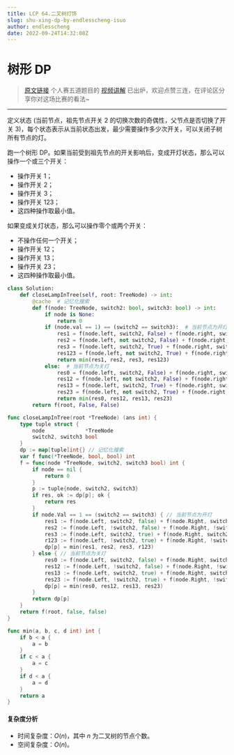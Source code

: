 ```yaml
---
title: LCP 64.二叉树灯饰
slug: shu-xing-dp-by-endlesscheng-isuo
author: endlesscheng
date: 2022-09-24T14:32:08Z
---
```

# 树形 DP
 
> [原文链接](https://leetcode.cn/problems/U7WvvU/solution/shu-xing-dp-by-endlesscheng-isuo)
个人赛五道题目的 [视频讲解](https://www.bilibili.com/video/BV1zN4y1K762) 已出炉，欢迎点赞三连，在评论区分享你对这场比赛的看法~

---

定义状态 (当前节点，祖先节点开关 2 的切换次数的奇偶性，父节点是否切换了开关 3)，每个状态表示从当前状态出发，最少需要操作多少次开关，可以关闭子树所有节点的灯。

跑一个树形 DP。如果当前受到祖先节点的开关影响后，变成开灯状态，那么可以操作一个或三个开关：

- 操作开关 1；
- 操作开关 2；
- 操作开关 3；
- 操作开关 123；
- 这四种操作取最小值。

如果变成关灯状态，那么可以操作零个或两个开关：

- 不操作任何一个开关；
- 操作开关 12；
- 操作开关 13；
- 操作开关 23；
- 这四种操作取最小值。

```py [sol1-Python3]
class Solution:
    def closeLampInTree(self, root: TreeNode) -> int:
        @cache  # 记忆化搜索
        def f(node: TreeNode, switch2: bool, switch3: bool) -> int:
            if node is None:
                return 0
            if (node.val == 1) == (switch2 == switch3):  # 当前节点为开灯
                res1 = f(node.left, switch2, False) + f(node.right, switch2, False) + 1
                res2 = f(node.left, not switch2, False) + f(node.right, not switch2, False) + 1
                res3 = f(node.left, switch2, True) + f(node.right, switch2, True) + 1
                res123 = f(node.left, not switch2, True) + f(node.right, not switch2, True) + 3
                return min(res1, res2, res3, res123)
            else:  # 当前节点为关灯
                res0 = f(node.left, switch2, False) + f(node.right, switch2, False)
                res12 = f(node.left, not switch2, False) + f(node.right, not switch2, False) + 2
                res13 = f(node.left, switch2, True) + f(node.right, switch2, True) + 2
                res23 = f(node.left, not switch2, True) + f(node.right, not switch2, True) + 2
                return min(res0, res12, res13, res23)
        return f(root, False, False)
```

```go [sol1-Go]
func closeLampInTree(root *TreeNode) (ans int) {
	type tuple struct {
		node             *TreeNode
		switch2, switch3 bool
	}
	dp := map[tuple]int{} // 记忆化搜索
	var f func(*TreeNode, bool, bool) int
	f = func(node *TreeNode, switch2, switch3 bool) int {
		if node == nil {
			return 0
		}
		p := tuple{node, switch2, switch3}
		if res, ok := dp[p]; ok {
			return res
		}
		if node.Val == 1 == (switch2 == switch3) { // 当前节点为开灯
			res1 := f(node.Left, switch2, false) + f(node.Right, switch2, false) + 1
			res2 := f(node.Left, !switch2, false) + f(node.Right, !switch2, false) + 1
			res3 := f(node.Left, switch2, true) + f(node.Right, switch2, true) + 1
			r123 := f(node.Left, !switch2, true) + f(node.Right, !switch2, true) + 3
			dp[p] = min(res1, res2, res3, r123)
		} else { // 当前节点为关灯
			res0 := f(node.Left, switch2, false) + f(node.Right, switch2, false)
			res12 := f(node.Left, !switch2, false) + f(node.Right, !switch2, false) + 2
			res13 := f(node.Left, switch2, true) + f(node.Right, switch2, true) + 2
			res23 := f(node.Left, !switch2, true) + f(node.Right, !switch2, true) + 2
			dp[p] = min(res0, res12, res13, res23)
		}
		return dp[p]
	}
	return f(root, false, false)
}

func min(a, b, c, d int) int {
	if b < a {
		a = b
	}
	if c < a {
		a = c
	}
	if d < a {
		a = d
	}
	return a
}
```

#### 复杂度分析

- 时间复杂度：$O(n)$，其中 $n$ 为二叉树的节点个数。
- 空间复杂度：$O(n)$。


